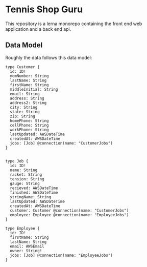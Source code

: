 # Tennis Shop Guru

This repository is a lerna monorepo containing the front end web application and a back end api.

## Data Model

Roughly the data follows this data model:

```
type Customer {
  id: ID!
  memNumber: String
  lastName: String
  firstName: String
  middleInitial: String
  email: String
  address: String
  address2: String
  city: String
  state: String
  zip: String
  homePhone: String
  cellPhone: String
  workPhone: String
  lastUpdated: AWSDateTime
  createdAt: AWSDateTime
  jobs: [Job] @connection(name: "CustomerJobs")
}


type Job {
  id: ID!
  name: String
  racket: String
  tension: String
  gauge: String
  recieved: AWSDateTime
  finished: AWSDateTime
  stringName: String
  lastUpdated: AWSDateTime
  createdAt: AWSDateTime
  customer: Customer @connection(name: "CustomerJobs")
  employee: Employee @connection(name: "EmployeeJobs")
}

type Employee {
  id: ID!
  firstName: String
  lastName: String
  email: AWSEmail
  owner: String!
  jobs: [Job] @connection(name: "EmployeeJobs")
}
```
